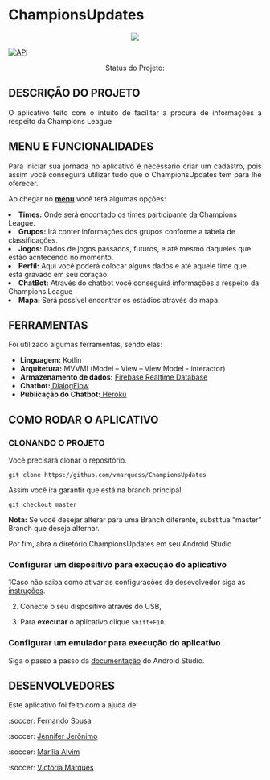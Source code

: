 # ChampionsUpdates

<p align="center">
<img src="https://user-images.githubusercontent.com/48809314/84449983-4800c980-ac25-11ea-85ce-75a1e281b2da.jpeg">

[![API](https://img.shields.io/badge/API-23%2B-brightgreen.svg?style=flat)](https://android-arsenal.com/api?level=23)

<p align="center"> Status do Projeto:  </>
 

## DESCRIÇÃO DO PROJETO

<p align="justify"> O aplicativo feito com o intuito de facilitar a procura de informações a respeito da Champions League </p>

## MENU E FUNCIONALIDADES

<p align="justify">Para iniciar sua jornada no aplicativo é necessário criar um cadastro, pois assim você conseguirá utilizar tudo que o ChampionsUpdates tem para lhe oferecer.
<p align="justify">Ao chegar no <b><a href="![Menu](https://user-images.githubusercontent.com/48809314/84456485-74711180-ac36-11ea-8b07-a99180de9fd5.jpeg)">menu<a></b> você terá algumas opções: 

<li><b>Times:</b> Onde será encontado os times participante da Champions League.
<li><b>Grupos:</b> Irá conter informações dos grupos conforme a tabela de classificações.
<li><b>Jogos:</b> Dados de jogos passados, futuros, e até mesmo daqueles que estão acntecendo no momento.
<li><b>Perfil:</b> Aqui você poderá colocar alguns dados e até aquele time que está gravado em seu coração.
<li><b>ChatBot:</b> Através do chatbot você conseguirá informações a respeito da Champions League
<li><b>Mapa:</b> Será possível encontrar os estádios através do mapa.

## FERRAMENTAS

Foi utilizado algumas ferramentas, sendo elas: 
<ul>
   <li><b>Linguagem:</b> Kotlin</li>
   <li><b>Arquitetura:</b> MVVMI (Model – View – View Model - interactor) </li>
   <li><b>Armazenamento de dados:</b> <a href="https://firebase.google.com/docs/auth"> Firebase Realtime Database </a> </li>
   <li><b>Chatbot:</b><a href="https://dialogflow.com/docs"> DialogFlow </a></li>
   <li><b>Publicação do Chatbot:</b><a href="https://signup.heroku.com"> Heroku </a></li>
</ul>

## COMO RODAR O APLICATIVO 

### CLONANDO O PROJETO

Você precisará clonar o repositório.

```
git clone https://github.com/vmarquess/ChampionsUpdates
```

Assim você irá garantir que está na branch principal.

```
git checkout master
```

<b>Nota:</b> Se você desejar alterar para uma Branch diferente, substitua "master" Branch que deseja alternar.

Por fim, abra o diretório ChampionsUpdates em seu Android Studio

### Configurar um dispositivo para execução do aplicativo

1Caso não saiba como ativar as configurações de desevolvedor siga as <a href="https://developer.android.com/studio/debug/dev-options">instruções</a>.

2. Conecte o seu dispositivo através do USB, 

3. Para <b>executar</b> o aplicativo clique ```Shift+F10```.

### Configurar um emulador para execução do aplicativo

Siga o passo a passo da <a href="https://developer.android.com/studio/run/emulator">documentação</a> do Android Studio.


## DESENVOLVEDORES
Este aplicativo foi feito com a ajuda de:
<p align="justify"> :soccer: <a href="https://github.com/sousaf"> Fernando Sousa </a> </p>
<p align="justify"> :soccer: <a href="https://github.com/Jennysoares"> Jennifer Jerônimo </a> </p>
<p align="justify"> :soccer: <a href="https://github.com/mariliaalvim"> Marília Alvim </a> </p>
<p align="justify"> :soccer: <a href="https://github.com/vmarquess"> Victória Marques </a> </p>
